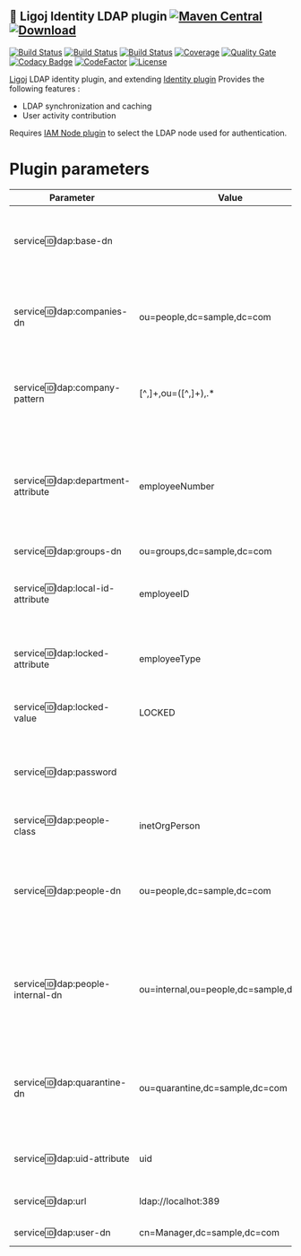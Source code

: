 ## :link: Ligoj Identity LDAP plugin [![Maven Central](https://maven-badges.herokuapp.com/maven-central/org.ligoj.plugin/plugin-id-ldap/badge.svg)](https://maven-badges.herokuapp.com/maven-central/org.ligoj.plugin/plugin-id-ldap) [![Download](https://api.bintray.com/packages/ligoj/maven-repo/plugin-id-ldap/images/download.svg) ](https://bintray.com/ligoj/maven-repo/plugin-id-ldap/_latestVersion)

[![Build Status](https://app.travis-ci.com/github/ligoj/plugin-id-ldap.svg?branch=master)](https://app.travis-ci.com/github/ligoj/plugin-id-ldap)
[![Build Status](https://circleci.com/gh/ligoj/plugin-id-ldap.svg?style=svg)](https://circleci.com/gh/ligoj/plugin-id-ldap)
[![Build Status](https://ci.appveyor.com/api/projects/status/9ece6vx26fd4i9v2/branch/master?svg=true)](https://ci.appveyor.com/project/ligoj/plugin-id-ldap/branch/master)
[![Coverage](https://sonarcloud.io/api/project_badges/measure?project=org.ligoj.plugin%3Aplugin-id-ldap&metric=coverage)](https://sonarcloud.io/dashboard?id=org.ligoj.plugin%3Aplugin-id-ldap)
[![Quality Gate](https://sonarcloud.io/api/project_badges/measure?metric=alert_status&project=org.ligoj.plugin:plugin-id-ldap)](https://sonarcloud.io/dashboard/index/org.ligoj.plugin:plugin-id-ldap)
[![Codacy Badge](https://api.codacy.com/project/badge/Grade/abf810c094e44c0691f71174c707d6ed)](https://www.codacy.com/gh/ligoj/plugin-id-ldap?utm_source=github.com&amp;utm_medium=referral&amp;utm_content=ligoj/plugin-id-ldap&amp;utm_campaign=Badge_Grade)
[![CodeFactor](https://www.codefactor.io/repository/github/ligoj/plugin-id-ldap/badge)](https://www.codefactor.io/repository/github/ligoj/plugin-id-ldap)
[![License](http://img.shields.io/:license-mit-blue.svg)](http://fabdouglas.mit-license.org/)

[Ligoj](https://github.com/ligoj/ligoj) LDAP identity plugin, and
extending [Identity plugin](https://github.com/ligoj/plugin-id)
Provides the following features :

- LDAP synchronization and caching
- User activity contribution

Requires [IAM Node plugin](https://github.com/ligoj/plugin-iam-node) to select the LDAP node used for authentication.

# Plugin parameters

| Parameter                            | Value                                  | Note                                                                                                      |                     
|--------------------------------------|----------------------------------------|-----------------------------------------------------------------------------------------------------------|
| service:id:ldap:base-dn              | <empty>                                | Base DN of all DN. Should be empty for an easiest fine grained configuration                              |
| service:id:ldap:companies-dn         | ou=people,dc=sample,dc=com             | DN within the people DN  where the companies owning real people are stored.                               |                             
| service:id:ldap:company-pattern      | [^,]+,ou=([^,]+),.*                    | Pattern extracting the company string name from a DN of an user.                                          |                            
| service:id:ldap:department-attribute | employeeNumber                         | LDAP attribute name for the department value. Use a value compatible withe the LDAP schema.               |                            
| service:id:ldap:groups-dn            | ou=groups,dc=sample,dc=com             | DN of groups                                                                                              |                                  
| service:id:ldap:local-id-attribute   | employeeID                             | LDAP attribute name for the local employee number.                                                        |                                         
| service:id:ldap:locked-attribute     | employeeType                           | LDAP attribute name for the locked status of an user.                                                     |                                     
| service:id:ldap:locked-value         | LOCKED                                 | LDAP attribute valued of locked user.                                                                     |                               
| service:id:ldap:password             | <required>                             | Clear administrator password. This value is encrypted in database.                                        |                    
| service:id:ldap:people-class         | inetOrgPerson                          | LDAP class for created user.                                                                              |                               
| service:id:ldap:people-dn            | ou=people,dc=sample,dc=com             | Base DN of the people. This DN is used as primary search location for users.                              |                          
| service:id:ldap:people-internal-dn   | ou=internal,ou=people,dc=sample,dc=com | DN within the people DN to separate internal (writble) users from the other. (not yet fully implemented). |            
| service:id:ldap:quarantine-dn        | ou=quarantine,dc=sample,dc=com         | DN outside the people DN. Receive the users moved from their source without deleting them.                |       
| service:id:ldap:uid-attribute        | uid                                    | LDAP attribute name user identifier                                                                       |    
| service:id:ldap:url                  | ldap://localhot:389                    | This  value is encrypted in database.                                                                     |            
| service:id:ldap:user-dn              | cn=Manager,dc=sample,dc=com            | DN of administrator.                                                                                      |